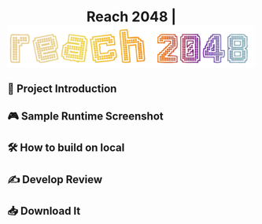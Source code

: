 <!-------------------This is beginning.------------------->

<!--
    -----------------Put logo here----------------------
-->

<div align="center">
    <h1>
    Reach 2048 |
    <img src="src/main/resources/assets/logo.png" alt="t" width="520" align="center">
    </h1>
</div>

<!-------------------Put tag here------------------->
<div>
    <!-------------------Several tags here...------------------->
</div>

<!-------------------Put introduction here------------------->
<div>
    <h2>📕 Project Introduction</h2>
    <p></p>
</div>

<!-------------------Put running demo here------------------->
<div>
    <h2>🎮 Sample Runtime Screenshot</h2>
    <!-------------------Several images here...------------------->
</div>

<!-------------------Put how to run on local here------------------->
<div>
    <h2>🛠️ How to build on local</h2>
</div>

<!-------------------Put develop notes here------------------->
<div>
    <h2>✍ Develop Review</h2>
    <!-------------------Several urls here...------------------->
</div>

<!-------------------Put Release here------------------->
<div>
    <h2>📥 Download It</h2>
</div>

<!--
    -----------------Put MoeCounter here-----------------
-->

<!--
    -----------------Put star graph here-----------------
-->
